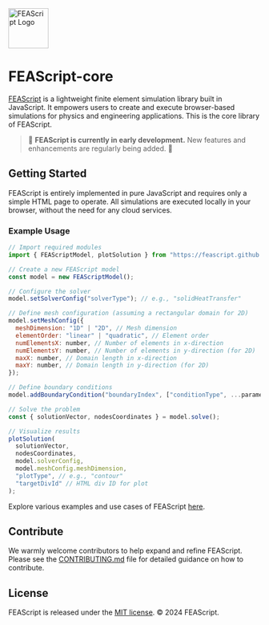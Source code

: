<img src="https://feascript.github.io/FEAScript-website/assets/FEAScriptLogo.png" width="80" alt="FEAScript Logo">

# FEAScript-core

[FEAScript](https://feascript.com/) is a lightweight finite element simulation library built in JavaScript. It empowers users to create and execute browser-based simulations for physics and engineering applications. This is the core library of FEAScript.

> 🚧 **FEAScript is currently in early development.** New features and enhancements are regularly being added. 🚧

## Getting Started

FEAScript is entirely implemented in pure JavaScript and requires only a simple HTML page to operate. All simulations are executed locally in your browser, without the need for any cloud services.

### Example Usage

```javascript
// Import required modules
import { FEAScriptModel, plotSolution } from "https://feascript.github.io/FEAScript-core/src/index.js";

// Create a new FEAScript model
const model = new FEAScriptModel();

// Configure the solver
model.setSolverConfig("solverType"); // e.g., "solidHeatTransfer"

// Define mesh configuration (assuming a rectangular domain for 2D)
model.setMeshConfig({
  meshDimension: "1D" | "2D", // Mesh dimension
  elementOrder: "linear" | "quadratic", // Element order
  numElementsX: number, // Number of elements in x-direction
  numElementsY: number, // Number of elements in y-direction (for 2D)
  maxX: number, // Domain length in x-direction
  maxY: number, // Domain length in y-direction (for 2D)
});

// Define boundary conditions
model.addBoundaryCondition("boundaryIndex", ["conditionType", ...parameters]);

// Solve the problem
const { solutionVector, nodesCoordinates } = model.solve();

// Visualize results
plotSolution(
  solutionVector,
  nodesCoordinates,
  model.solverConfig,
  model.meshConfig.meshDimension,
  "plotType", // e.g., "contour"
  "targetDivId" // HTML div ID for plot
);
```

Explore various examples and use cases of FEAScript [here](https://github.com/FEAScript/FEAScript-core/tree/main/examples).

## Contribute

We warmly welcome contributors to help expand and refine FEAScript. Please see the [CONTRIBUTING.md](./CONTRIBUTING.md) file for detailed guidance on how to contribute.

## License

FEAScript is released under the [MIT license](https://github.com/FEAScript/FEAScript-core/blob/main/LICENSE). &copy; 2024 FEAScript.
